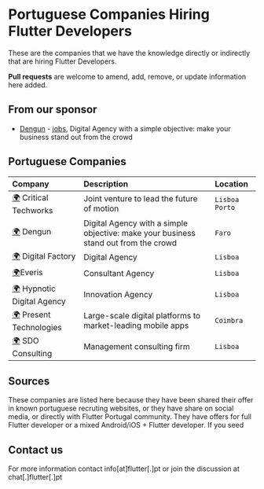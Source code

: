 # Portuguese Companies Hiring Flutter Developers

These are the companies that we have the knowledge directly or indirectly that are hiring Flutter Developers.

**Pull requests** are welcome to amend, add, remove, or update information here added.

## From our sponsor

- [Dengun](https://www.dengun.com/en/) - [jobs](https://www.dengun.com/en/jobs/), Digital Agency with a simple objective: make your business stand out from the crowd

## Portuguese Companies

| Company       | Description       | Location  |
| :------ | :---------- | :-------- |
| [:earth_africa:](https://www.criticaltechworks.com/) Critical Techworks | Joint venture to lead the future of motion | `Lisboa` `Porto` |
| [:earth_africa:](https://www.dengun.com/) Dengun | Digital Agency with a simple objective: make your business stand out from the crowd | `Faro` |
| [:earth_africa:](https://digitalfactory.pt/) Digital Factory | Digital Agency | `Lisboa` |
| [:earth_africa:](https://www.everis.com/)Everis | Consultant Agency | `Lisboa` |
| [:earth_africa:](https://hypnotic.pt/) Hypnotic Digital Agency | Innovation Agency | `Lisboa` |
| [:earth_africa:](https://www.present-technologies.com) Present Technologies | Large-scale digital platforms to market-leading mobile apps | `Coimbra` |
| [:earth_africa:](https://sdoconsulting.pt/) SDO Consulting | Management consulting firm | `Lisboa` |

## Sources

These companies are listed here because they have been shared their offer in known portuguese recruting websites, or they have share on social media, or directly with Flutter Portugal community. They have offers for full Flutter developer or a mixed Android/iOS + Flutter developer. If you seed 

## Contact us

For more information contact info[at]flutter[.]pt or join the discussion at chat[.]flutter[.]pt

